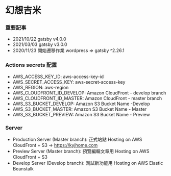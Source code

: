 # 幻想吉米

### 重要記事

- 2021/10/22 gatsby v4.0.0
- 2021/03/03 gatsby v3.0.0
- 2020/11/23 開始遷移作業 wordpress => gatsby ^2.26.1

### Actions secrets 配置

- AWS_ACCESS_KEY_ID: aws-access-key-id
- AWS_SECRET_ACCESS_KEY: aws-secret-access-key
- AWS_REGION: aws-region
- AWS_CLOUDFRONT_ID_DEVELOP: Amazon CloudFront - develop branch
- AWS_CLOUDFRONT_ID_MASTER: Amazon CloudFront - master branch
- AWS_S3_BUCKET_DEVELOP: Amazon S3 Bucket Name -Develop
- AWS_S3_BUCKET_MASTER: Amazon S3 Bucket Name - Master
- AWS_S3_BUCKET_PREVIEW: Amazon S3 Bucket Name - Preview

### Server

- Production Server (Master branch): 正式站點 Hosting on AWS CloudFront + S3 -> https://kyjhome.com
- Preview Server (Master branch): 預覽編輯文章用 Hosting on AWS CloudFront + S3
- Develop Server (Develop branch): 測試新功能用 Hosting on AWS Elastic Beanstalk
